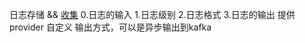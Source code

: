 日志存储 && [收集](https://mp.weixin.qq.com/s/i0bMh_gLLrdnhAEWlF-xDw)
0.日志的输入
1.日志级别
2.日志格式
3.日志的输出 提供provider 自定义 输出方式，可以是异步输出到kafka